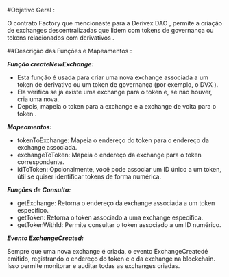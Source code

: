 #Objetivo Geral :

O contrato Factory que mencionaste para a Derivex DAO , permite a criação de exchanges descentralizadas que lidem com tokens de governança ou tokens relacionados com derivativos .

##Descrição das Funções e Mapeamentos :

***Função createNewExchange:***

- Esta função é usada para criar uma nova exchange associada a um token de derivativo ou um token de governança (por exemplo, o DVX ).
- Ela verifica se já existe uma exchange para o token e, se não houver, cria uma nova.
- Depois, mapeia o token para a exchange e a exchange de volta para o token .

***Mapeamentos:***

- tokenToExchange: Mapeia o endereço do token para o endereço da exchange associada.
- exchangeToToken: Mapeia o endereço da exchange para o token correspondente.
- idToToken: Opcionalmente, você pode associar um ID único a um token, útil se quiser identificar tokens de forma numérica.

***Funções de Consulta:***

- getExchange: Retorna o endereço da exchange associada a um token específico.
- getToken: Retorna o token associado a uma exchange específica.
- getTokenWithId: Permite consultar o token associado a um ID numérico.

***Evento ExchangeCreated:***

Sempre que uma nova exchange é criada, o evento ExchangeCreatedé emitido, registrando o endereço do token e o da exchange na blockchain. 
Isso permite monitorar e auditar todas as exchanges criadas.
